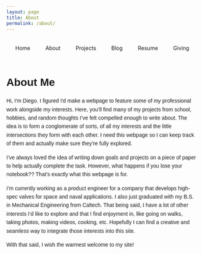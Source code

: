 ```yaml
---
layout: page
title: About
permalink: /about/
---
```


<!-- Navigation Header -->
<div class="nav-link" style="width: 100%; padding: 20px 0; display: flex; justify-content: center; border-bottom: 2px solid var(--primary-text-color); margin-bottom: 30px;">
  <ul style="display: flex; gap: 20px; padding: 0; list-style: none; margin: 0;">
    <li style="display: inline;">
      <a href="/" style="text-decoration: none; color: var(--primary-text-color); padding: 5px 10px; border-radius: 4px; transition: background-color 0.2s;">Home</a>
    </li>
    <li style="display: inline;">
      <a href="/about/" style="text-decoration: none; color: var(--primary-text-color); padding: 5px 10px; border-radius: 4px; transition: background-color 0.2s;">About</a>
    </li>
    <li style="display: inline;">
      <a href="/projects/" style="text-decoration: none; color: var(--primary-text-color); padding: 5px 10px; border-radius: 4px; transition: background-color 0.2s;">Projects</a>
    </li>
    <li style="display: inline;">
      <a href="/blog/" style="text-decoration: none; color: var(--primary-text-color); padding: 5px 10px; border-radius: 4px; transition: background-color 0.2s;">Blog</a>
    </li>
    <li style="display: inline;">
      <a href="/DG_Resume.pdf" style="text-decoration: none; color: var(--primary-text-color); padding: 5px 10px; border-radius: 4px; transition: background-color 0.2s;">Resume</a>
    </li>
    <li style="display: inline;">
      <a href="/giving/" style="text-decoration: none; color: var(--primary-text-color); padding: 5px 10px; border-radius: 4px; transition: background-color 0.2s;">Giving</a>
    </li>
  </ul>
</div>

<div style="max-width: 800px; margin: 40px auto; font-family: Arial, sans-serif; line-height: 1.6;">
  <h2 style="font-size: 28px; margin-bottom: 10px;">About Me</h2>
  
  <p>
    Hi, I'm Diego. I figured I'd make a webpage to feature some of my professional work alongside my interests. Here, you’ll find many of my projects from school, hobbies, and random thoughts I’ve felt compelled enough to write about. The idea is to form a conglomerate of sorts, of all my interests and the little intersections they form with each other. I need this webpage so I can keep track of them and actually make sure they’re fully explored.

I’ve always loved the idea of writing down goals and projects on a piece of paper to help actually complete the task. However, what happens if you lose your notebook?? That’s exactly what this webpage is for.

I’m currently working as a product engineer for a company that develops high-spec valves for space and naval applications. I also just graduated with my B.S. in Mechanical Engineering from Caltech. That being said, I have a lot of other interests I’d like to explore and that I find enjoyment in, like going on walks, taking photos, making videos, cooking, etc. Hopefully I can find a creative and seamless way to integrate those interests into this site.

With that said, I wish the warmest welcome to my site!
  </p>
</div>